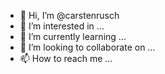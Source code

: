 - 👋 Hi, I’m @carstenrusch
- 👀 I’m interested in ...
- 🌱 I’m currently learning ...
- 💞️ I’m looking to collaborate on ...
- 📫 How to reach me ...

<!---
carstenrusch/carstenrusch is a ✨ special ✨ repository because its `README.md` (this file) appears on your GitHub profile.
You can click the Preview link to take a look at your changes.
--->
